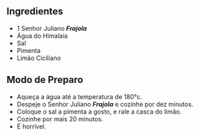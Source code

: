 ## Ingredientes

* 1 Senhor Juliano **_Frajola_**
* Água do Himalaia
* Sal
* Pimenta
* Limão Ciciliano

## Modo de Preparo

* Aqueça a água até a temperatura de 180°c.
* Despeje o Senhor Juliano **_Frajola_** e cozinhe por dez minutos.
* Coloque o sal a pimenta a gosto, e rale a casca do limão.
* Cozinhe por mais 20 minutos.
* É horrível. 